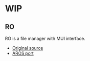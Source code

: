 # WIP

## RO

RO is a file manager with MUI interface.

* [Original source](https://github.com/aros-porting-team/amiga-RO-aros)
* [AROS port](https://github.com/aros-porting-team/amiga-RO-aros)

